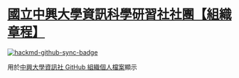 # [國立中興大學資訊科學研習社社團【組織章程】](./profile)

[![hackmd-github-sync-badge](https://hackmd.io/@NCHUIT/terms/badge)](https://hackmd.io/@NCHUIT/terms)

用於[中興大學資訊社 GitHub 組織個人檔案](https://github.com/NCHUIT)顯示
